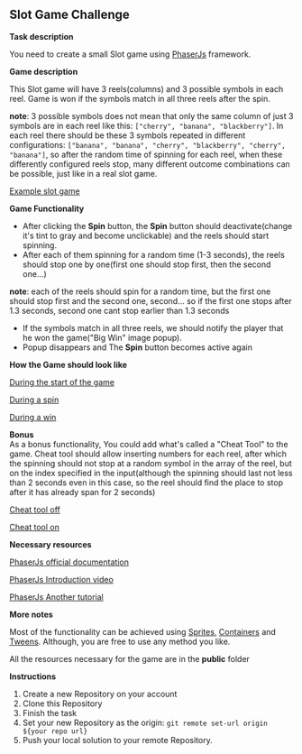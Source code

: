 ## Slot Game Challenge

**Task description**

You need to create a small Slot game using [PhaserJs](https://photonstorm.github.io/phaser3-docs/) framework.

**Game description**

This Slot game will have 3 reels(columns) and 3 possible symbols in each reel. Game is won if the symbols match in all three reels after the spin.

**note**: 3 possible symbols does not mean that only the same column of just 3 symbols are in each reel like this: `["cherry", "banana", "blackberry"]`.
In each reel there should be these 3 symbols repeated in different configurations: `["banana", "banana", "cherry", "blackberry", "cherry", "banana"]`, so after the random time of spinning for each reel, when these differently configured reels stop, many different outcome combinations can be possible, just like in a real slot game.

[Example slot game](https://evoplay.games/game/fruit-super-nova/)

**Game Functionality**

- After clicking the **Spin** button, the **Spin** button should deactivate(change it's tint to gray and become unclickable) and the reels should start spinning.
- After each of them spinning for a random time (1-3 seconds), the reels should stop one by one(first one should stop first, then the second one...)

**note**: each of the reels should spin for a random time, but the first one should stop first and the second one, second... so if the first one stops after 1.3 seconds, second one cant stop earlier than 1.3 seconds

- If the symbols match in all three reels, we should notify the player that he won the game("Big Win" image popup).
- Popup disappears and The **Spin** button becomes active again

**How the Game should look like**

[During the start of the game](https://ibb.co/ZMhRSsk)

[During a spin](https://ibb.co/FhXS7xj)

[During a win](https://ibb.co/x1HM71t)

**Bonus**  
As a bonus functionality, You could add what's called a "Cheat Tool" to the game. Cheat tool should allow inserting numbers for each reel, after which the spinning should not stop at a random symbol in the array of the reel, but on the index specified in the input(although the spinning should last not less than 2 seconds even in this case, so the reel should find the place to stop after it has already span for 2 seconds)

[Cheat tool off](https://ibb.co/0fHJxBP)

[Cheat tool on](https://ibb.co/ky98pjZ)

**Necessary resources**

[PhaserJs official documentation](https://photonstorm.github.io/phaser3-docs/)

[PhaserJs Introduction video](https://www.youtube.com/watch?v=hI_LS8bdkM4&ab_channel=Zenva)

[PhaserJs Another tutorial](https://www.youtube.com/watch?v=3Q5jP85PXrE&ab_channel=Ourcade)

**More notes**

Most of the functionality can be achieved using [Sprites](https://photonstorm.github.io/phaser3-docs/Phaser.GameObjects.Sprite.html), [Containers](https://photonstorm.github.io/phaser3-docs/Phaser.GameObjects.Container.html) and [Tweens](https://photonstorm.github.io/phaser3-docs/Phaser.Tweens.Tween.html). Although, you are free to use any method you like.

All the resources necessary for the game are in the **public** folder

**Instructions**

1.  Create a new Repository on your account
2.  Clone this Repository
3.  Finish the task
4.  Set your new Repository as the origin: `git remote set-url origin ${your repo url}`
5.  Push your local solution to your remote Repository.
